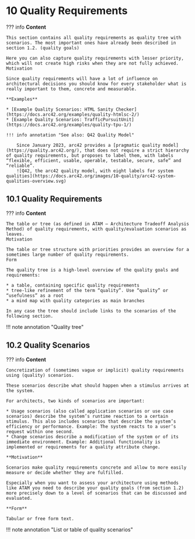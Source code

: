 # 10 Quality Requirements

??? info
    **Content**

    This section contains all quality requirements as quality tree with scenarios. The most important ones have already been described in section 1.2. (quality goals)

    Here you can also capture quality requirements with lesser priority, which will not create high risks when they are not fully achieved.
    Motivation

    Since quality requirements will have a lot of influence on architectural decisions you should know for every stakeholder what is really important to them, concrete and measurable.

    **Examples**

    * [Example Quality Scenarios: HTML Sanity Checker](https://docs.arc42.org/examples/quality-htmlsc-2/)
    * [Example Quality Scenarios: TrafficPursuitUnit](https://docs.arc42.org/examples/quality-tpu-1/)

    !!! info annotation "See also: Q42 Quality Model"

        Since January 2023, arc42 provides a [pragmatic quality model](https://quality.arc42.org/), that does not require a strict hierarchy of quality requirements, but proposes to label them, with labels “flexible, efficient, usable, operable, testable, secure, safe” and “reliable”.
        ![Q42, the arc42 quality model, with eight labels for system qualities](https://docs.arc42.org/images/10-quality/arc42-system-qualities-overview.svg)

## 10.1 Quality Requirements

??? info
    **Content**

    The table or tree (as defined in ATAM – Architecture Tradeoff Analysis Method) of quality requirements, with quality/evaluation scenarios as leaves.
    Motivation

    The table or tree structure with priorities provides an overview for a sometimes large number of quality requirements.
    Form

    The quality tree is a high-level overview of the quality goals and requirements:

    * a table, containing specific quality requirements
    * tree-like refinement of the term “quality”. Use “quality” or “usefulness” as a root
    * a mind map with quality categories as main branches

    In any case the tree should include links to the scenarios of the following section.

!!! note annotation "Quality tree"

## 10.2 Quality Scenarios

??? info
    **Content**

    Concretization of (sometimes vague or implicit) quality requirements using (quality) scenarios.

    These scenarios describe what should happen when a stimulus arrives at the system.

    For architects, two kinds of scenarios are important:

    * Usage scenarios (also called application scenarios or use case scenarios) describe the system’s runtime reaction to a certain stimulus. This also includes scenarios that describe the system’s efficiency or performance. Example: The system reacts to a user’s request within one second.
    * Change scenarios describe a modification of the system or of its immediate environment. Example: Additional functionality is implemented or requirements for a quality attribute change.

    **Motivation**

    Scenarios make quality requirements concrete and allow to more easily measure or decide whether they are fulfilled.

    Especially when you want to assess your architecture using methods like ATAM you need to describe your quality goals (from section 1.2) more precisely down to a level of scenarios that can be discussed and evaluated.

    **Form**

    Tabular or free form text.

!!! note annotation "List or table of quality scenarios"